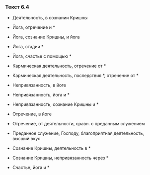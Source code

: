 ### Текст 6.4

- Деятельность, в сознании Кришны

- Йога, отречение и *

- Йога, сознание Кришны, и йога

- Йога, стадии *

- Йога, счастье с помощью *

- Кармическая деятельность, отречение от *

- Кармическая деятельность, последствия *, отречение от *

- Непривязанность, в йоге

- Непривязанность, йога и *

- Непривязанность, сознание Кришны и *

- Отречение, в йоге

- Отречение, от деятельности, сравн. с преданным служением

- Преданное служение, Господу, благоприятная деятельность, высший вкус

- Сознание Кришны, деятельность в *

- Сознание Кришны, непривязанность через *

- Счастье, йога и *
	
